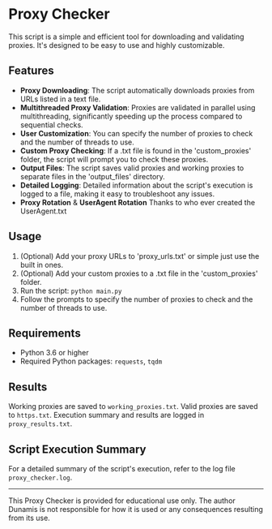 # Proxy Checker

This script is a simple and efficient tool for downloading and validating proxies. It's designed to be easy to use and highly customizable.

## Features

- **Proxy Downloading**: The script automatically downloads proxies from URLs listed in a text file.
- **Multithreaded Proxy Validation**: Proxies are validated in parallel using multithreading, significantly speeding up the process compared to sequential checks.
- **User Customization**: You can specify the number of proxies to check and the number of threads to use.
- **Custom Proxy Checking**: If a .txt file is found in the 'custom_proxies' folder, the script will prompt you to check these proxies.
- **Output Files**: The script saves valid proxies and working proxies to separate files in the 'output_files' directory.
- **Detailed Logging**: Detailed information about the script's execution is logged to a file, making it easy to troubleshoot any issues.
- **Proxy Rotation** & **UserAgent Rotation** Thanks to who ever created the UserAgent.txt 

## Usage

1. (Optional) Add your proxy URLs to 'proxy_urls.txt' or simple just use the built in ones.
2. (Optional) Add your custom proxies to a .txt file in the 'custom_proxies' folder.
3. Run the script: `python main.py`
4. Follow the prompts to specify the number of proxies to check and the number of threads to use.

## Requirements

- Python 3.6 or higher
- Required Python packages: `requests`, `tqdm`

## Results
Working proxies are saved to `working_proxies.txt`.
Valid proxies are saved to `https.txt`.
Execution summary and results are logged in `proxy_results.txt`.

## Script Execution Summary
For a detailed summary of the script's execution, refer to the log file `proxy_checker.log`.

---

This Proxy Checker is provided for educational use only. The author Dunamis is not responsible for how it is used or any consequences resulting from its use.

